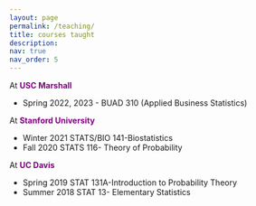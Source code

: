 ```yaml
---
layout: page
permalink: /teaching/
title: courses taught
description: 
nav: true
nav_order: 5
---
```





<p>At <span style="color: purple;"><b>USC Marshall</b></span></p>
<ul>
<li>Spring 2022, 2023 -  BUAD 310 (Applied Business Statistics)</li>
</ul>

<p>At <span style="color: purple;"><b>Stanford University</b></span></p>
<ul>
<li>Winter 2021 STATS/BIO 141-Biostatistics</li>
<li>Fall 2020 STATS 116- Theory of Probability</li>
</ul>

<p>At <span style="color: purple;"><b>UC Davis</b></span></p>
<ul>
<li>Spring 2019 STAT 131A-Introduction to Probability Theory</li>
<li>Summer 2018 STAT 13- Elementary Statistics</li>
</ul>

